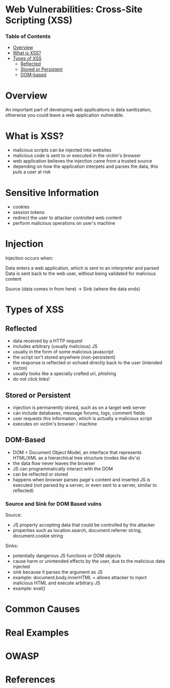 # Web Vulnerabilities: Cross-Site Scripting (XSS)

### Table of Contents

- [Overview](#overview)
- [What is XSS?](#what-is-xss)
- [Types of XSS](#types-of-xss)
  - [Reflected](#reflected)
  - [Stored or Persistent](#stored-or-persistent)
  - [DOM-based](#dom-based)

# Overview
An important part of developing web applications is data sanitization, otherwise you could leave a web application vulnerable.

# What is XSS?
- malicious scripts can be injected into websites
- malicious code is sent to or executed in the victim's browser
- web application believes the injection came from a trusted source
- depending on how the application interpets and parses the data, this puts a user at risk


# Sensitive Information
- cookies
- session tokens
- redirect the user to attacker controlled web content
- perform malicious operations on user's machine

# Injection

Injection occurs when:

Data enters a web application, which is sent to an interpreter and parsed
Data is sent back to the web user, without being validated for malicious content

Source (data comes in from here) -> Sink (where the data ends)

# Types of XSS

## Reflected
- data received by a HTTP request
- includes arbitrary (usually malicious) JS
- usually in the form of some malicious javascript
- the script isn't stored anywhere (non-persistent)
- the response is reflected or echoed directly back to the user (intended victim)
- usually looks like a specially crafted url, phishing
- do not click links!

## Stored or Persistent
- injection is permanently stored, such as on a target web server
- can include databases, message forums, logs, comment fields
- user requests this information, which is actually a malicious script
- executes on victim's browser / machine

## DOM-Based
- DOM = Document Object Model, an interface that represents HTML/XML as a hierarchical tree structure (nodes like div's)
- the data flow never leaves the browser
- JS can programmatically interact with the DOM
- can be reflected or stored
- happens when browser parses page's content and inserted JS is executed (not parsed by a server, or even sent to a server, similar to reflected)

### Source and Sink for DOM Based vulns

Source:
- JS property accepting data that could be controlled by the attacker
- properties such as location.search, document.referrer string, document.cookie string

Sinks:
- potentially dangerous JS functions or DOM objects
- cause harm or unintended effects by the user, due to the malicious data injected
- sink because it parses the argument as JS
- example: document.body.innerHTML = allows attacker to inject malicious HTML and execute arbitrary JS
- example: eval()


# Common Causes



# Real Examples

# OWASP

# References
